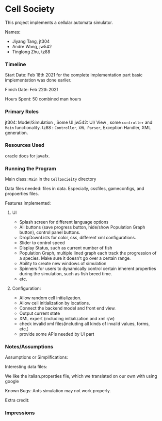 Cell Society
====

This project implements a cellular automata simulator.

Names:

- Jiyang Tang, jt304
- Andre Wang, jw542
- Tinglong Zhu, tz88

### Timeline

Start Date: Feb 18th 2021 for the complete implementation part
basic implementation was done earlier.

Finish Date: Feb 22th 2021

Hours Spent: 50 combined man hours 

### Primary Roles
jt304: Model/Simulation , Some UI
jw542: UI/ View , some `controller` and `Main` functionality.
tz88 : `Controller`, `XML Parser`, Exception Handler, XML generation.



### Resources Used

oracle docs for javafx. 


### Running the Program

Main class: `Main` in the `CellSocieity` directory

Data files needed: files in data. Especially, cssfiles, gameconfigs, and propoerties files.

Features implemented: 

1. UI
   * Splash screen for different language options
    * All buttons (save progress button, hide/show Population Graph button), control panel buttons.
    * DropDownLists for color, css, different xml configurations.
   * Slider to control speed
   * Display Status, such as current number of fish
   * Population Graph, multiple lined graph each track the progression
   of a species. Make sure it doesn't go over a certain range. 
   * Ability to create new windows of simulation
   * Spinners for users to dynamically control certain inherent properties
   during the simulation, such as fish breed time.
   * etc.
   
2. Configuration:
   * Allow random cell initialization.
   * Allow cell initialization by locations.
   * Connect the backend model and front end view.
   * Output current state
   * XML expert (including initialization and xml r/w)
   * check invalid xml files(including all kinds of invalid values, forms, etc.)
   * provide some APIs needed by UI part

### Notes/Assumptions

Assumptions or Simplifications:

Interesting data files:

We like the italian.properties file, which we translated on our own
with using google

Known Bugs:
Ants simulation may not work properly.

Extra credit:


### Impressions

